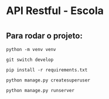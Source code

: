 # API Restful - Escola

#
#
#

## Para rodar o projeto:

    python -m venv venv

    git switch develop

    pip install -r requirements.txt 

    python manage.py createsuperuser

    python manage.py runserver